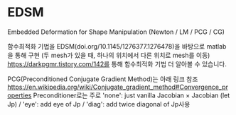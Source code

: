 # EDSM
Embedded Deformation for Shape Manipulation (Newton / LM / PCG / CG)

함수최적화 기법을 EDSM(doi.org/10.1145/1276377.1276478)을 바탕으로 matlab을 통해 구현
(두 mesh가 있을 때, 하나의 위치에서 다른 위치로 mesh를 이동)
https://darkpgmr.tistory.com/142를 통해 함수최적화 기법 더 알아볼 수 있습니다.

PCG(Preconditioned Conjugate Gradient Method)는 아래 링크 참조
https://en.wikipedia.org/wiki/Conjugate_gradient_method#Convergence_properties
Preconditioner로는 주로 'none': just vanilla Jacobian $\times$ Jacobian (let Jp) / 'eye': add eye of Jp / 'diag': add twice diagonal of Jp사용
